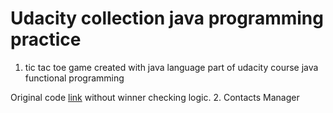 # Udacity collection java programming practice
1. tic tac toe game created with java language
part of udacity course java functional programming

Original code [link](https://github.com/udacity/ud282) without winner checking logic.
2. Contacts Manager
